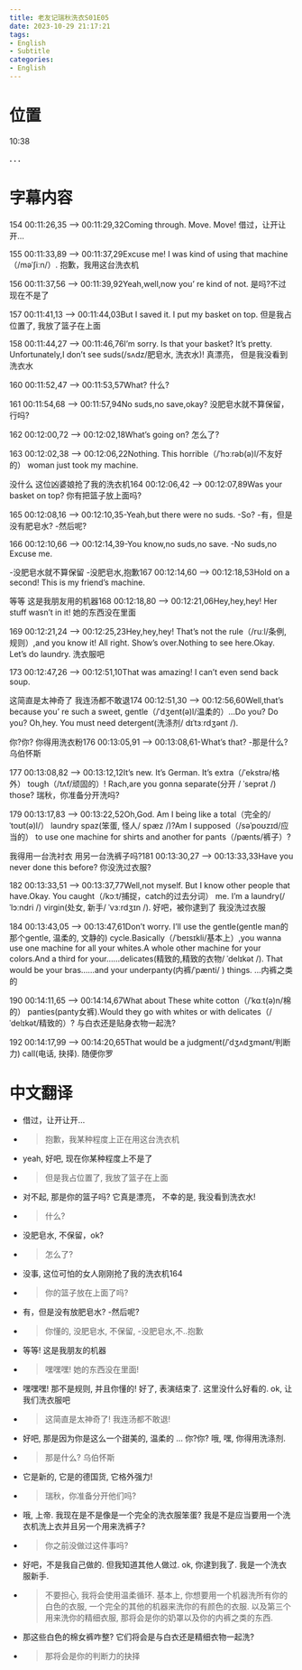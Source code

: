 ```yaml
---
title: 老友记瑞秋洗衣S01E05
date: 2023-10-29 21:17:21
tags:
- English
- Subtitle
categories:
- English
---
```




# 位置

10:38


**. . .**<!-- more -->


# 字幕内容



154
00:11:26,35 --> 00:11:29,32Coming through. Move. Move!
借过，让开让开…

155
00:11:33,89 --> 00:11:37,29Excuse me! I was kind of using that
machine（/məˈʃiːn/）.
抱歉，我用这台洗衣机

156
00:11:37,56 --> 00:11:39,92Yeah,well,now you’ re kind of not.
是吗?不过现在不是了

157
00:11:41,13 --> 00:11:44,03But I saved it. I put my basket on top.
但是我占位置了, 我放了篮子在上面

158
00:11:44,27 --> 00:11:46,76I’m sorry. Is that your basket? It’s pretty. Unfortunately,I don’t see
suds(/sʌdz/肥皂水, 洗衣水)!
真漂亮， 但是我没看到洗衣水

160
00:11:52,47 --> 00:11:53,57What?
什么?

161
00:11:54,68 --> 00:11:57,94No suds,no save,okay?
没肥皂水就不算保留，行吗?

162
00:12:00,72 --> 00:12:02,18What’s going on?
怎么了?

163
00:12:02,38 --> 00:12:06,22Nothing. This horrible（/ˈhɔːrəb(ə)l/不友好的） woman just took my
machine.

没什么 这位凶婆娘抢了我的洗衣机164
00:12:06,42 --> 00:12:07,89Was your basket on top?
你有把篮子放上面吗?

165
00:12:08,16 --> 00:12:10,35-Yeah,but there were no suds. -So?
-有，但是没有肥皂水? -然后呢?

166
00:12:10,66 --> 00:12:14,39-You know,no suds,no save. -No suds,no
Excuse me.

-没肥皂水就不算保留 -没肥皂水,抱歉167
00:12:14,60 --> 00:12:18,53Hold on a second! This is my friend’s
machine.

等等 这是我朋友用的机器168
00:12:18,80 --> 00:12:21,06Hey,hey,hey! Her stuff wasn’t in it!
她的东西没在里面

169
00:12:21,24 --> 00:12:25,23Hey,hey,hey! That’s not the rule（/ruːl/条例, 规则）,and you
know it! All right. Show’s over.Nothing to see here.Okay. Let’s do laundry.
洗衣服吧

173
00:12:47,26 --> 00:12:51,10That was amazing! I can’t even send back
soup.

这简直是太神奇了 我连汤都不敢退174
00:12:51,30 --> 00:12:56,60Well,that’s because you’ re such a sweet,
gentle（/ˈdʒent(ə)l/温柔的）…Do you? Do you? Oh,hey. You must need
detergent(洗涤剂/ dɪˈtɜːrdʒənt /).

你?你? 你得用洗衣粉176
00:13:05,91 --> 00:13:08,61-What’s that? 
-那是什么? 乌伯怀斯

177
00:13:08,82 --> 00:13:12,12It’s new. It’s German. It’s extra（/ˈekstrə/格外） tough（/tʌf/顽固的）! Rach,are you gonna separate(分开
/ ˈseprət /) those?
瑞秋，你准备分开洗吗?

179
00:13:17,83 --> 00:13:22,52Oh,God. Am I being like a total（完全的/ˈtoʊt(ə)l/） laundry spaz(笨蛋, 怪人/ spæz /)?Am I supposed（/səˈpoʊzɪd/应当的） to use one machine for
shirts and another for pants（/pænts/裤子）?

我得用一台洗衬衣 用另一台洗裤子吗?181
00:13:30,27 --> 00:13:33,33Have you never done this before?
你没洗过衣服?

182
00:13:33,51 --> 00:13:37,77Well,not myself. But I know other people that have.Okay. You caught（/kɔːt/捕捉，catch的过去分词） me. I’m a laundry(/ ˈlɔːndri /) virgin(处女, 新手/ ˈvɜːrdʒɪn /).
好吧，被你逮到了 我没洗过衣服

184
00:13:43,05 --> 00:13:47,61Don’t worry. I’ll use the gentle(gentle man的那个gentle, 温柔的, 文静的) cycle.Basically（/ˈbeɪsɪkli/基本上）,you wanna use one machine for
all your whites.A whole other machine for your colors.And a third for your……delicates(精致的,精致的衣物/ ˈdelɪkət /). That would be your bras……and your underpanty(内裤/ˈpænti/
) things.
…内裤之类的

190
00:14:11,65 --> 00:14:14,67What about These white cotton（/ˈkɑːt(ə)n/棉的） panties(panty女裤).Would they go with whites or with delicates（/ˈdelɪkət/精致的）?
与白衣还是贴身衣物一起洗?

192
00:14:17,99 --> 00:14:20,65That would be a judgment(/ˈdʒʌdʒmənt/判断力) call(电话, 抉择).
随便你罗


# 中文翻译

- 借过，让开让开…
- > 抱歉，我某种程度上正在用这台洗衣机
- yeah, 好吧, 现在你某种程度上不是了
- > 但是我占位置了, 我放了篮子在上面
- 对不起, 那是你的篮子吗? 它真是漂亮， 不幸的是, 我没看到洗衣水!
- > 什么?
- 没肥皂水, 不保留，ok?
- > 怎么了?
- 没事, 这位可怕的女人刚刚抢了我的洗衣机164
- > 你的篮子放在上面了吗?
- 有，但是没有放肥皂水? -然后呢?
- > 你懂的, 没肥皂水, 不保留, -没肥皂水,不..抱歉
- 等等! 这是我朋友的机器
- > 嘿嘿嘿! 她的东西没在里面!
- 嘿嘿嘿! 那不是规则, 并且你懂的! 好了, 表演结束了. 这里没什么好看的. ok, 让我们洗衣服吧
- > 这简直是太神奇了! 我连汤都不敢退!
- 好吧, 那是因为你是这么一个甜美的, 温柔的 ... 你?你? 哦, 嘿, 你得用洗涤剂.
- > 那是什么? 乌伯怀斯
- 它是新的, 它是的德国货, 它格外强力!
- > 瑞秋，你准备分开他们吗?
- 哦, 上帝. 我现在是不是像是一个完全的洗衣服笨蛋? 我是不是应当要用一个洗衣机洗上衣并且另一个用来洗裤子?
- > 你之前没做过这件事吗?
- 好吧，不是我自己做的. 但我知道其他人做过. ok, 你逮到我了.  我是一个洗衣服新手.
- > 不要担心, 我将会使用温柔循环. 基本上, 你想要用一个机器洗所有你的白色的衣服, 一个完全的其他的机器来洗你的有颜色的衣服. 以及第三个用来洗你的精细衣服, 那将会是你的奶罩以及你的内裤之类的东西.
- 那这些白色的棉女裤咋整? 它们将会是与白衣还是精细衣物一起洗?
- > 那将会是你的判断力的抉择


